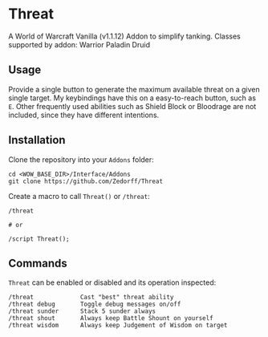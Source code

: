 # Threat

A World of Warcraft Vanilla (v1.1.12) Addon to simplify tanking.
Classes supported by addon:
Warrior
Paladin
Druid

## Usage

Provide a single button to generate the maximum available threat on a given
single target. My keybindings have this on a easy-to-reach button, such as `E`.
Other frequently used abilities such as Shield Block or Bloodrage are not
included, since they have different intentions.

## Installation

Clone the repository into your `Addons` folder:

    cd <WOW_BASE_DIR>/Interface/Addons
    git clone https://github.com/Zedorff/Threat

Create a macro to call `Threat()` or `/threat`:

    /threat

    # or

    /script Threat();

## Commands

`Threat` can be enabled or disabled and its operation inspected:

    /threat             Cast "best" threat ability
    /threat debug       Toggle debug messages on/off
    /threat sunder      Stack 5 sunder always
    /threat shout       Always keep Battle Shount on yourself
    /threat wisdom      Always keep Judgement of Wisdom on target
